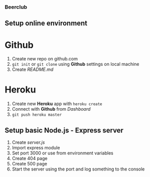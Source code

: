 ### Beerclub

## Setup online environment

# Github

1. Create new repo on github.com
2. `git init` or `git clone` using __Github__ settings on local machine
3. Create *README.md*

# Heroku

1. Create new __Heroku__ app with `heroku create`
2. Connect with __Github__ from *Dashboard*
3. `git push heroku master`

## Setup basic Node.js - Express server

1. Create *server.js*
2. Import express module
3. Set port 3000 or use from environment variables
4. Create 404 page
5. Create 500 page
6. Start the server using the port and log something to the console



